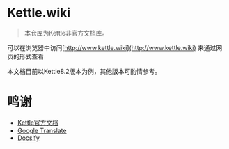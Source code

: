 # Kettle.wiki

> 本仓库为Kettle非官方文档库。

可以在浏览器中访问[http://www.kettle.wiki](http://www.kettle.wiki) 来通过网页的形式查看

本文档目前以Kettle8.2版本为例，其他版本可酌情参考。

# 鸣谢

- [Kettle官方文档](https://help.pentaho.com)
- [Google Translate](https://translate.google.com/intl/en/about/)
- [Docsify](https://docsify.js.org/#/)